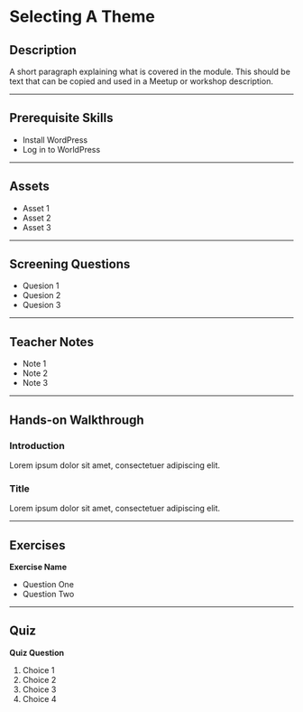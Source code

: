 # Selecting A Theme

## Description

A short paragraph explaining what is covered in the module. This should be text that can be copied and used in a Meetup or workshop description.

* * *

## Prerequisite Skills

*   Install WordPress
*   Log in to WorldPress

* * *

## Assets

*   Asset 1
*   Asset 2
*   Asset 3

* * *

## Screening Questions

*   Quesion 1
*   Quesion 2
*   Quesion 3

* * *

## Teacher Notes

*   Note 1
*   Note 2
*   Note 3

* * *

## Hands-on Walkthrough

### Introduction

Lorem ipsum dolor sit amet, consectetuer adipiscing elit.

### Title

Lorem ipsum dolor sit amet, consectetuer adipiscing elit.

* * *

## Exercises

**Exercise Name**

*   Question One
*   Question Two

* * *

## Quiz

**Quiz Question**

1.  Choice 1
2.  Choice 2
3.  Choice 3
4.  Choice 4
